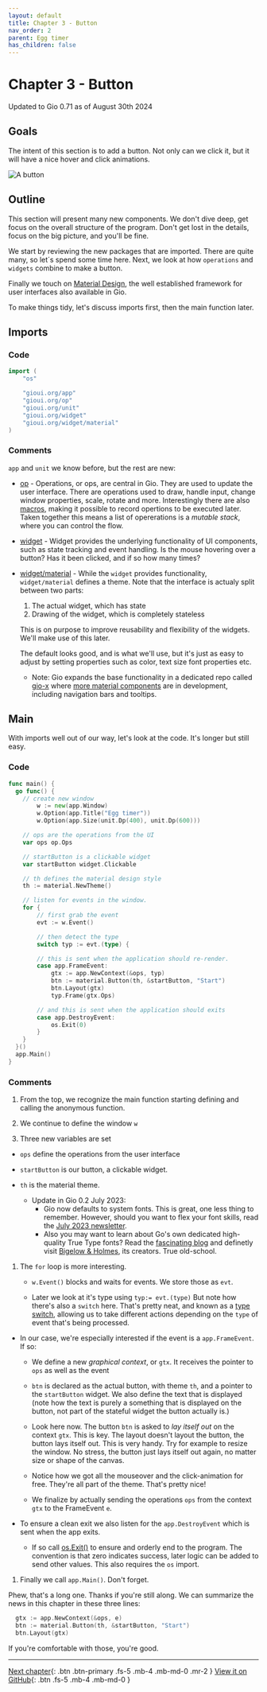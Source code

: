 ```yaml
---
layout: default
title: Chapter 3 - Button
nav_order: 2
parent: Egg timer
has_children: false
---
```


# Chapter 3 - Button

Updated to Gio 0.71 as of August 30th 2024

## Goals

The intent of this section is to add a button. Not only can we click it, but it will have a nice hover and click animations.

![A button](03_button.gif)

## Outline

This section will present many new components. We don't dive deep, get focus on the overall structure of the program. Don't get lost in the details, focus on the big picture, and you'll be fine.

We start by reviewing the new packages that are imported. There are quite many, so let´s spend some time here. Next, we look at how `operations` and `widgets` combine to make a button.

Finally we touch on [Material Design](https://material.io/), the well established framework for user interfaces also available in Gio.

To make things tidy, let's discuss imports first, then the main function later.

## Imports

### Code

```go
import (
    "os"

    "gioui.org/app"
    "gioui.org/op"
    "gioui.org/unit"
    "gioui.org/widget"
    "gioui.org/widget/material"
)
```

### Comments

`app` and `unit` we know before, but the rest are new:

- [op](https://pkg.go.dev/gioui.org/op) - Operations, or ops, are central in Gio. They are used to update the user interface. There are operations used to draw, handle input, change window properties, scale, rotate and more. Interestingly there are also [macros](https://pkg.go.dev/gioui.org/op#MacroOp), making it possible to record opertions to be executed later. Taken together this means a list of opererations is a _mutable stack_, where you can control the flow.

- [widget](https://pkg.go.dev/gioui.org/widget) - Widget provides the underlying functionality of UI components, such as state tracking and event handling. Is the mouse hovering over a button? Has it been clicked, and if so how many times?

- [widget/material](https://pkg.go.dev/gioui.org/widget/material) - While the `widget` provides functionality, `widget/material` defines a theme. Note that the interface is actualy split between two parts:

  1. The actual widget, which has state
  1. Drawing of the widget, which is completely stateless

  This is on purpose to improve reusability and flexibility of the widgets. We'll make use of this later.

  The default looks good, and is what we'll use, but it's just as easy to adjust by setting properties such as color, text size font properties etc.

  - Note: Gio expands the base functionality in a dedicated repo called [gio-x](https://pkg.go.dev/gioui.org/x) where [more material components](https://pkg.go.dev/gioui.org/x/component) are in development, including navigation bars and tooltips.

## Main

With imports well out of our way, let's look at the code. It's longer but still easy.

### Code

```go
func main() {
  go func() {
    // create new window
		w := new(app.Window)
		w.Option(app.Title("Egg timer"))
		w.Option(app.Size(unit.Dp(400), unit.Dp(600)))

    // ops are the operations from the UI
    var ops op.Ops

    // startButton is a clickable widget
    var startButton widget.Clickable

    // th defines the material design style
    th := material.NewTheme()

    // listen for events in the window.
    for {
        // first grab the event
        evt := w.Event()

        // then detect the type
        switch typ := evt.(type) {

        // this is sent when the application should re-render.
        case app.FrameEvent:
            gtx := app.NewContext(&ops, typ)
            btn := material.Button(th, &startButton, "Start")
            btn.Layout(gtx)
            typ.Frame(gtx.Ops)

        // and this is sent when the application should exits
        case app.DestroyEvent:
            os.Exit(0)
        }
    }
  }()
  app.Main()
}
```

### Comments

1. From the top, we recognize the main function starting defining and calling the anonymous function.

1. We continue to define the window `w`

1. Three new variables are set

- `ops` define the operations from the user interface

- `startButton` is our button, a clickable widget.

- `th` is the material theme.
    -  Update in Gio 0.2 July 2023:
        - Gio now defaults to system fonts. This is great, one less thing to remember. However, should you want to flex your font skills, read the [July 2023 newsletter](https://gioui.org/news/2023-07).
        - Also you may want to learn about Go's own dedicated high-quality True Type fonts? Read the [fascinating blog](https://blog.golang.org/go-fonts) and definetly visit [Bigelow & Holmes](https://bigelowandholmes.typepad.com), its creators. True old-school.

1. The `for` loop is more interesting. 
   - `w.Event()` blocks and waits for events. We store those as `evt`.

   - Later we look at it's type using `typ:= evt.(type)` But note how there's also a `switch` here. That's pretty neat, and known as a [type switch](https://tour.golang.org/methods/16), allowing us to take different actions depending on the `type` of event that's being processed.

  - In our case, we're especially interested if the event is a `app.FrameEvent`. If so:

    - We define a new _graphical context_, or `gtx`. It receives the pointer to `ops` as well as the event

    - `btn` is declared as the actual button, with theme `th`, and a pointer to the `startButton` widget. We also define the text that is displayed (note how the text is purely a something that is displayed on the button, not part of the stateful widget the button actually is.)

    - Look here now. The button `btn` is asked to _lay itself out_ on the context `gtx`. This is key. The layout doesn't layout the button, the button lays itself out. This is very handy. Try for example to resize the window. No stress, the button just lays itself out again, no matter size or shape of the canvas.

    - Notice how we got all the mouseover and the click-animation for free. They're all part of the theme. That's pretty nice!

    - We finalize by actually sending the operations `ops` from the context `gtx` to the FrameEvent `e`.

- To ensure a clean exit we also listen for the `app.DestroyEvent` which is sent when the app exits. 

  - If so call [os.Exit()](https://pkg.go.dev/os?utm_source=gopls#Exit) to ensure and orderly end to the program. The convention is that zero indicates success, later logic can be added to send other values. This also requires the `os` import.

1. Finally we call `app.Main()`. Don't forget.

Phew, that's a long one. Thanks if you're still along. We can summarize the news in this chapter in these three lines:

```go
  gtx := app.NewContext(&ops, e)
  btn := material.Button(th, &startButton, "Start")
  btn.Layout(gtx)
```

If you're comfortable with those, you're good.

---

[Next chapter](04_button_low.md){: .btn .btn-primary .fs-5 .mb-4 .mb-md-0 .mr-2 }
[View it on GitHub](https://github.com/jonegil/gui-with-gio/tree/main/egg_timer){: .btn .fs-5 .mb-4 .mb-md-0 }
